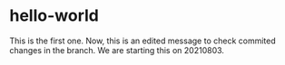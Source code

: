 # hello-world
This is the first one.
Now, this is an edited message to check commited changes in the branch.
We are starting this on 20210803.

